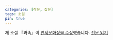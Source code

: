 ```yaml
---
categories: [작문, 잡문]
tags: 소설
pin: true
---
```

제 소설 『과속』이 [연세문화상을 수상](hhttps://chunchu.yonsei.ac.kr/news/articleView.html?idxno=29505)했습니다. [전문 읽기](http://chunchu.yonsei.ac.kr/news/articleView.html?idxno=29576)